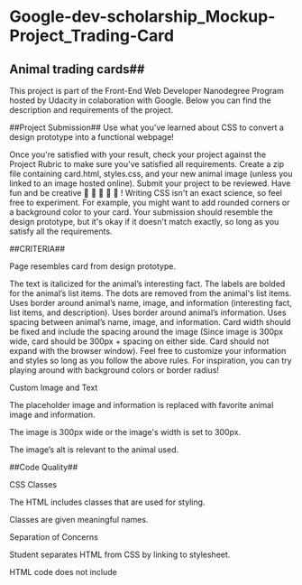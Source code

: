 # Google-dev-scholarship_Mockup-Project_Trading-Card
## Animal trading cards##

This project is part of the Front-End Web Developer Nanodegree Program hosted by Udacity in colaboration with Google. Below you can find the description and requirements of the project.

##Project Submission##
Use what you've learned about CSS to convert a design prototype into a functional webpage!

Once you're satisfied with your result, check your project against the Project Rubric to make sure you've satisfied all requirements.
Create a zip file containing card.html, styles.css, and your new animal image (unless you linked to an image hosted online).
Submit your project to be reviewed.
Have fun and be creative 🐠 🐍 🐅 🐼 🐫 ! Writing CSS isn't an exact science, so feel free to experiment. For example, you might want to add rounded corners or a background color to your card. Your submission should resemble the design prototype, but it's okay if it doesn't match exactly, so long as you satisfy all the requirements.

##CRITERIA##


Page resembles card from design prototype.

The text is italicized for the animal’s interesting fact.
The labels are bolded for the animal’s list items.
The dots are removed from the animal's list items.
Uses border around animal’s name, image, and information (interesting fact, list items, and description).
Uses border around animal’s information.
Uses spacing between animal’s name, image, and information.
Card width should be fixed and include the spacing around the image (Since image is 300px wide, card should be 300px + spacing on either side. Card should not expand with the browser window).
Feel free to customize your information and styles so long as you follow the above rules. For inspiration, you can try playing around with background colors or border radius!

Custom Image and Text

The placeholder image and information is replaced with favorite animal image and information.

The image is 300px wide or the image's width is set to 300px.

The image’s alt is relevant to the animal used.

##Code Quality##

CSS Classes

The HTML includes classes that are used for styling.

Classes are given meaningful names.

Separation of Concerns

Student separates HTML from CSS by linking to stylesheet.

HTML code does not include <style> elements or style attributes in the body.

##Code Quality##

Code is ready for review, meaning new lines and indentation are used for easy readability.
